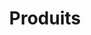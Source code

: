 ---
title: Produits
slug: produits
description: Liste des produits
draft: true
noindex: true
translationKey: products
---